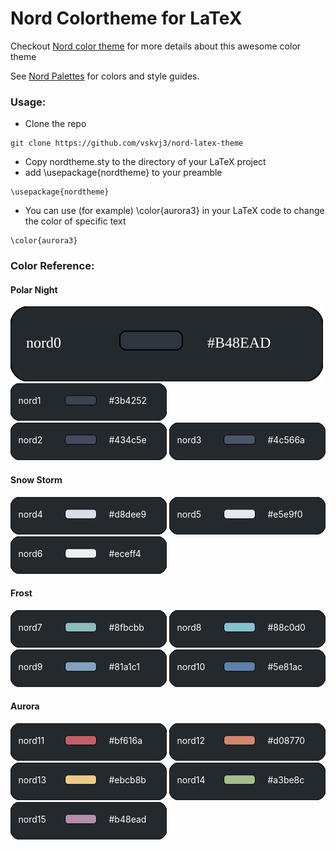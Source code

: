 # Nord Colortheme for LaTeX

Checkout [Nord color theme](https://www.nordtheme.com/) for more details about this awesome color theme

See [Nord Palettes](https://www.nordtheme.com/docs/colors-and-palettes) for colors and style guides.


### Usage:
- Clone the repo
```
git clone https://github.com/vskvj3/nord-latex-theme
```

- Copy nordtheme.sty to the directory of your LaTeX project
- add \usepackage{nordtheme} to your preamble
```
\usepackage{nordtheme}
```

- You can use (for example) \color{aurora3} in your LaTeX code to change the color of specific text
```
\color{aurora3}
```

### Color Reference:
#### Polar Night
![nord0](colorpalette/nord0.svg)
<svg
    width="250" height="60"
    xmlns="http://www.w3.org/2000/svg"
    >
<rect width="100%" height="100%" style="fill:rgb(36,41,46);stroke-width:1;stroke:rgb(0,0,0)" rx="15" />
<text x="5%" y="55%" fill="White">nord1</text>
<rect x="35%" y="33%" width="20%" height="25%" style="fill:#3b4252;stroke-width:1;stroke:rgb(0,0,0)" rx="5" />
<text x="63%" y="55%" fill="White">#3b4252</text>
</svg>
<br>
<svg
    width="250" height="60"
    xmlns="http://www.w3.org/2000/svg"
    >
<rect width="100%" height="100%" style="fill:rgb(36,41,46);stroke-width:1;stroke:rgb(0,0,0)" rx="15" />
<text x="5%" y="55%" fill="White">nord2</text>
<rect x="35%" y="33%" width="20%" height="25%" style="fill:#434c5e;stroke-width:1;stroke:rgb(0,0,0)" rx="5" />
<text x="63%" y="55%" fill="White">#434c5e</text>
</svg>
<svg
    width="250" height="60"
    xmlns="http://www.w3.org/2000/svg"
    >
<rect width="100%" height="100%" style="fill:rgb(36,41,46);stroke-width:1;stroke:rgb(0,0,0)" rx="15" />
<text x="5%" y="55%" fill="White">nord3</text>
<rect x="35%" y="33%" width="20%" height="25%" style="fill:#4c566a;stroke-width:1;stroke:rgb(0,0,0)" rx="5" />
<text x="63%" y="55%" fill="White">#4c566a</text>
</svg>
<br>
#### Snow Storm
<svg
    width="250" height="60"
    xmlns="http://www.w3.org/2000/svg"
    >
<rect width="100%" height="100%" style="fill:rgb(36,41,46);stroke-width:1;stroke:rgb(0,0,0)" rx="15" />
<text x="5%" y="55%" fill="White">nord4</text>
<rect x="35%" y="33%" width="20%" height="25%" style="fill:#d8dee9;stroke-width:1;stroke:rgb(0,0,0)" rx="5" />
<text x="63%" y="55%" fill="White">#d8dee9</text>
</svg>
<svg
    width="250" height="60"
    xmlns="http://www.w3.org/2000/svg"
    >
<rect width="100%" height="100%" style="fill:rgb(36,41,46);stroke-width:1;stroke:rgb(0,0,0)" rx="15" />
<text x="5%" y="55%" fill="White">nord5</text>
<rect x="35%" y="33%" width="20%" height="25%" style="fill:#e5e9f0;stroke-width:1;stroke:rgb(0,0,0)" rx="5" />
<text x="63%" y="55%" fill="White">#e5e9f0</text>
</svg>
<svg
    width="250" height="60"
    xmlns="http://www.w3.org/2000/svg"
    >
<rect width="100%" height="100%" style="fill:rgb(36,41,46);stroke-width:1;stroke:rgb(0,0,0)" rx="15" />
<text x="5%" y="55%" fill="White">nord6</text>
<rect x="35%" y="33%" width="20%" height="25%" style="fill:#eceff4;stroke-width:1;stroke:rgb(0,0,0)" rx="5" />
<text x="63%" y="55%" fill="White">#eceff4</text>
</svg>
#### Frost
<svg
    width="250" height="60"
    xmlns="http://www.w3.org/2000/svg"
    >
<rect width="100%" height="100%" style="fill:rgb(36,41,46);stroke-width:1;stroke:rgb(0,0,0)" rx="15" />
<text x="5%" y="55%" fill="White">nord7</text>
<rect x="35%" y="33%" width="20%" height="25%" style="fill:#8fbcbb;stroke-width:1;stroke:rgb(0,0,0)" rx="5" />
<text x="63%" y="55%" fill="White">#8fbcbb</text>
</svg>
<svg
    width="250" height="60"
    xmlns="http://www.w3.org/2000/svg"
    >
<rect width="100%" height="100%" style="fill:rgb(36,41,46);stroke-width:1;stroke:rgb(0,0,0)" rx="15" />
<text x="5%" y="55%" fill="White">nord8</text>
<rect x="35%" y="33%" width="20%" height="25%" style="fill:#88c0d0;stroke-width:1;stroke:rgb(0,0,0)" rx="5" />
<text x="63%" y="55%" fill="White">#88c0d0</text>
</svg>
<svg
    width="250" height="60"
    xmlns="http://www.w3.org/2000/svg"
    >
<rect width="100%" height="100%" style="fill:rgb(36,41,46);stroke-width:1;stroke:rgb(0,0,0)" rx="15" />
<text x="5%" y="55%" fill="White">nord9</text>
<rect x="35%" y="33%" width="20%" height="25%" style="fill:#81a1c1;stroke-width:1;stroke:rgb(0,0,0)" rx="5" />
<text x="63%" y="55%" fill="White">#81a1c1</text>
</svg>
<svg
    width="250" height="60"
    xmlns="http://www.w3.org/2000/svg"
    >
<rect width="100%" height="100%" style="fill:rgb(36,41,46);stroke-width:1;stroke:rgb(0,0,0)" rx="15" />
<text x="5%" y="55%" fill="White">nord10</text>
<rect x="35%" y="33%" width="20%" height="25%" style="fill:#5e81ac;stroke-width:1;stroke:rgb(0,0,0)" rx="5" />
<text x="63%" y="55%" fill="White">#5e81ac</text>
</svg>
#### Aurora
<svg
    width="250" height="60"
    xmlns="http://www.w3.org/2000/svg"
    >
<rect width="100%" height="100%" style="fill:rgb(36,41,46);stroke-width:1;stroke:rgb(0,0,0)" rx="15" />
<text x="5%" y="55%" fill="White">nord11</text>
<rect x="35%" y="33%" width="20%" height="25%" style="fill:#bf616a;stroke-width:1;stroke:rgb(0,0,0)" rx="5" />
<text x="63%" y="55%" fill="White">#bf616a</text>
</svg>
<svg
    width="250" height="60"
    xmlns="http://www.w3.org/2000/svg"
    >
<rect width="100%" height="100%" style="fill:rgb(36,41,46);stroke-width:1;stroke:rgb(0,0,0)" rx="15" />
<text x="5%" y="55%" fill="White">nord12</text>
<rect x="35%" y="33%" width="20%" height="25%" style="fill:#d08770;stroke-width:1;stroke:rgb(0,0,0)" rx="5" />
<text x="63%" y="55%" fill="White">#d08770</text>
</svg>
<svg
    width="250" height="60"
    xmlns="http://www.w3.org/2000/svg"
    >
<rect width="100%" height="100%" style="fill:rgb(36,41,46);stroke-width:1;stroke:rgb(0,0,0)" rx="15" />
<text x="5%" y="55%" fill="White">nord13</text>
<rect x="35%" y="33%" width="20%" height="25%" style="fill:#ebcb8b;stroke-width:1;stroke:rgb(0,0,0)" rx="5" />
<text x="63%" y="55%" fill="White">#ebcb8b</text>
</svg>
<svg
    width="250" height="60"
    xmlns="http://www.w3.org/2000/svg"
    >
<rect width="100%" height="100%" style="fill:rgb(36,41,46);stroke-width:1;stroke:rgb(0,0,0)" rx="15" />
<text x="5%" y="55%" fill="White">nord14</text>
<rect x="35%" y="33%" width="20%" height="25%" style="fill:#a3be8c;stroke-width:1;stroke:rgb(0,0,0)" rx="5" />
<text x="63%" y="55%" fill="White">#a3be8c</text>
</svg>
<svg
    width="250" height="60"
    xmlns="http://www.w3.org/2000/svg"
    >
<rect width="100%" height="100%" style="fill:rgb(36,41,46);stroke-width:1;stroke:rgb(0,0,0)" rx="15" />
<text x="5%" y="55%" fill="White">nord15</text>
<rect x="35%" y="33%" width="20%" height="25%" style="fill:#b48ead;stroke-width:1;stroke:rgb(0,0,0)" rx="5" />
<text x="63%" y="55%" fill="White">#b48ead</text>
</svg>



